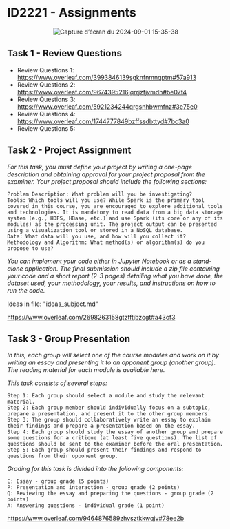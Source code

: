 # ID2221 - Assignments

<p align="center">
  <img src="https://github.com/user-attachments/assets/d114b12a-e21f-44d3-8c1b-ed6830bb06a4" alt="Capture d’écran du 2024-09-01 15-35-38">
</p>

## Task 1 - Review Questions

- Review Questions 1: https://www.overleaf.com/3993846139sgknfnmnqptm#57a913
- Review Questions 2: https://www.overleaf.com/9674395216jqrrjzfjvmdh#be07f4
- Review Questions 3: https://www.overleaf.com/5921234244qrgsnhbwmfnz#3e75e0
- Review Questions 4: https://www.overleaf.com/1744777849bzffssdbttyd#7bc3a0
- Review Questions 5:

## Task 2 - Project Assignment

*For this task, you must define your project by writing a one-page description and obtaining approval for your project proposal from the examiner. Your project proposal should include the following sections:*

    Problem Description: What problem will you be investigating?
    Tools: Which tools will you use? While Spark is the primary tool covered in this course, you are encouraged to explore additional tools and technologies. It is mandatory to read data from a big data storage system (e.g., HDFS, HBase, etc.) and use Spark (its core or any of its modules) as the processing unit. The project output can be presented using a visualization tool or stored in a NoSQL database.
    Data: What data will you use, and how will you collect it?
    Methodology and Algorithm: What method(s) or algorithm(s) do you propose to use?

*You can implement your code either in Jupyter Notebook or as a stand-alone application. The final submission should include a zip file containing your code and a short report (2-3 pages) detailing what you have done, the dataset used, your methodology, your results, and instructions on how to run the code.*

Ideas in file: "ideas_subject.md"

https://www.overleaf.com/2698263158gtztftjbzcgt#a43cf3

## Task 3 - Group Presentation

*In this, each group will select one of the course modules and work on it by writing an essay and presenting it to an opponent group (another group). The reading material for each module is available here.*

*This task consists of several steps:*

    Step 1: Each group should select a module and study the relevant material.
    Step 2: Each group member should individually focus on a subtopic, prepare a presentation, and present it to the other group members.
    Step 3: The group should collaboratively write an essay to explain their findings and prepare a presentation based on the essay.
    Step 4: Each group should study the essay of another group and prepare some questions for a critique (at least five questions). The list of questions should be sent to the examiner before the oral presentation.
    Step 5: Each group should present their findings and respond to questions from their opponent group.

*Grading for this task is divided into the following components:*

    E: Essay - group grade (5 points)
    P: Presentation and interaction - group grade (2 points)
    Q: Reviewing the essay and preparing the questions - group grade (2 points)
    A: Answering questions - individual grade (1 point)

  https://www.overleaf.com/9464876589zhvsztkkwqjv#78ee2b
